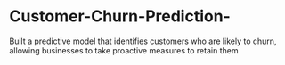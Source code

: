 # Customer-Churn-Prediction-
Built a predictive model that identifies customers who are likely to churn, allowing businesses to take proactive measures to retain them
